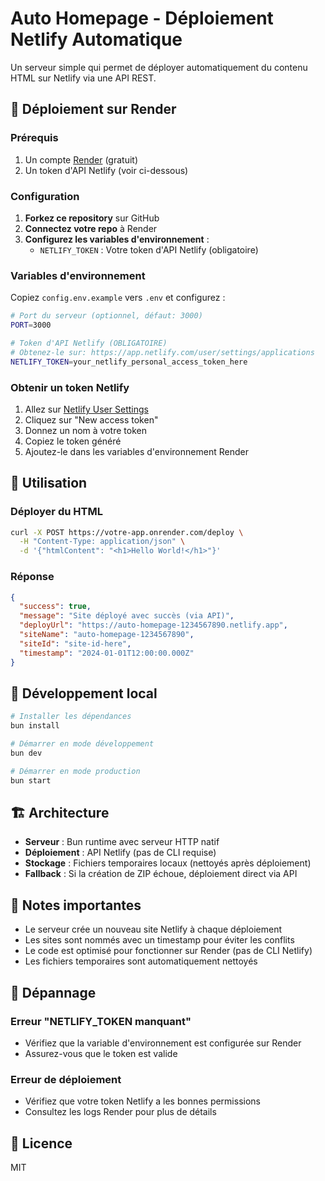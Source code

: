 # Auto Homepage - Déploiement Netlify Automatique

Un serveur simple qui permet de déployer automatiquement du contenu HTML sur Netlify via une API REST.

## 🚀 Déploiement sur Render

### Prérequis

1. Un compte [Render](https://render.com) (gratuit)
2. Un token d'API Netlify (voir ci-dessous)

### Configuration

1. **Forkez ce repository** sur GitHub
2. **Connectez votre repo** à Render
3. **Configurez les variables d'environnement** :
   - `NETLIFY_TOKEN` : Votre token d'API Netlify (obligatoire)

### Variables d'environnement

Copiez `config.env.example` vers `.env` et configurez :

```bash
# Port du serveur (optionnel, défaut: 3000)
PORT=3000

# Token d'API Netlify (OBLIGATOIRE)
# Obtenez-le sur: https://app.netlify.com/user/settings/applications
NETLIFY_TOKEN=your_netlify_personal_access_token_here
```

### Obtenir un token Netlify

1. Allez sur [Netlify User Settings](https://app.netlify.com/user/settings/applications)
2. Cliquez sur "New access token"
3. Donnez un nom à votre token
4. Copiez le token généré
5. Ajoutez-le dans les variables d'environnement Render

## 📡 Utilisation

### Déployer du HTML

```bash
curl -X POST https://votre-app.onrender.com/deploy \
  -H "Content-Type: application/json" \
  -d '{"htmlContent": "<h1>Hello World!</h1>"}'
```

### Réponse

```json
{
  "success": true,
  "message": "Site déployé avec succès (via API)",
  "deployUrl": "https://auto-homepage-1234567890.netlify.app",
  "siteName": "auto-homepage-1234567890",
  "siteId": "site-id-here",
  "timestamp": "2024-01-01T12:00:00.000Z"
}
```

## 🔧 Développement local

```bash
# Installer les dépendances
bun install

# Démarrer en mode développement
bun dev

# Démarrer en mode production
bun start
```

## 🏗️ Architecture

- **Serveur** : Bun runtime avec serveur HTTP natif
- **Déploiement** : API Netlify (pas de CLI requise)
- **Stockage** : Fichiers temporaires locaux (nettoyés après déploiement)
- **Fallback** : Si la création de ZIP échoue, déploiement direct via API

## 📝 Notes importantes

- Le serveur crée un nouveau site Netlify à chaque déploiement
- Les sites sont nommés avec un timestamp pour éviter les conflits
- Le code est optimisé pour fonctionner sur Render (pas de CLI Netlify)
- Les fichiers temporaires sont automatiquement nettoyés

## 🐛 Dépannage

### Erreur "NETLIFY_TOKEN manquant"
- Vérifiez que la variable d'environnement est configurée sur Render
- Assurez-vous que le token est valide

### Erreur de déploiement
- Vérifiez que votre token Netlify a les bonnes permissions
- Consultez les logs Render pour plus de détails

## 📄 Licence

MIT
